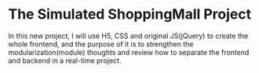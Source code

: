 # The Simulated ShoppingMall Project

In this new project, I will use H5, CSS and original JS(jQuery) to create the whole frontend, and the purpose of it is to strengthen the modularization(module) thoughts and review how to separate the frontend and backend in a real-time project.



